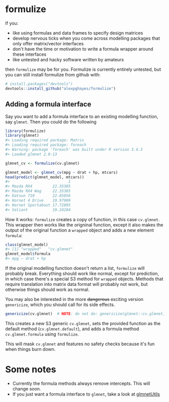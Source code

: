 
<!-- README.md is generated from README.Rmd. Please edit that file -->
formulize
=========

If you:

-   like using formulas and data frames to specify design matrices
-   develop nervous ticks when you come across modelling packages that only offer matrix/vector interfaces
-   don't have the time or motivation to write a formula wrapper around these interfaces
-   like untested and hacky software written by amateurs

then `formulize` may be for you. Formulize is currently entirely untested, but you can still install formulize from github with:

``` r
# install.packages("devtools")
devtools::install_github("alexpghayes/formulize")
```

Adding a formula interface
--------------------------

Say you want to add a formula interface to an existing modelling function, say `glmnet`. Then you could do the following

``` r
library(formulize)
library(glmnet)
#> Loading required package: Matrix
#> Loading required package: foreach
#> Warning: package 'foreach' was built under R version 3.4.3
#> Loaded glmnet 2.0-13

glmnet_cv <- formulize(cv.glmnet)

glmnet_model <- glmnet_cv(mpg ~ drat + hp, mtcars)
head(predict(glmnet_model, mtcars))
#>                          1
#> Mazda RX4         22.35385
#> Mazda RX4 Wag     22.35385
#> Datsun 710        22.85056
#> Hornet 4 Drive    19.97909
#> Hornet Sportabout 17.72895
#> Valiant           19.24104
```

How it works: `formulize` creates a copy of function, in this case `cv.glmnet`. This wrapper then works like the origninal function, except it also makes the output of the original function a `wrapped` object and adds a new element `formula`:

``` r
class(glmnet_model)
#> [1] "wrapped"   "cv.glmnet"
glmnet_model$formula
#> mpg ~ drat + hp
```

If the original modelling function doesn't return a list, `formulize` will probably break. Everything should work like normal, except for prediction, in which case there's a special S3 method for `wrapped` objects. Methods that require translation into matrix data format will probably not work, but otherwise things should work as normal.

You may also be interested in the more ~~dangerous~~ exciting version `genericize`, which you should call for its side effects.

``` r
genericize(cv.glmnet)  # NOTE: do not do: genericize(glmnet::cv.glmnet) atm
```

This creates a new S3 generic `cv.glmnet`, sets the provided function as the default method (`cv.glmnet.default`), and adds a formula method `cv.glmnet.formula` using `formulize`.

This will mask `cv.glmnet` and features no safety checks because it's fun when things burn down.

Some notes
==========

-   Currently the formula methods always remove intercepts. This will change soon.
-   If you just want a formula interface to `glmnet`, take a look at [glmnetUtils](https://github.com/Hong-Revo/glmnetUtils)
